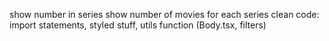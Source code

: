 show number in series
show number of movies for each series
clean code: import statements, styled stuff, utils function (Body.tsx, filters)

